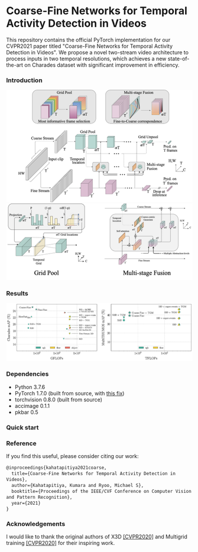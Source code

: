 # Coarse-Fine Networks for Temporal Activity Detection in Videos

This repository contains the official PyTorch implementation for our CVPR2021 paper titled "Coarse-Fine Networks for Temporal Activity Detection in Videos". We propose a novel two-stream video architecture to process inputs in two temporal resolutions, which achieves a new state-of-the-art on Charades dataset with significant improvement in efficiency.

### Introduction

<img src="./figs/intro.png" width="600">

<img src="./figs/contrib.png" width="800">

### Results

<img src="./figs/complexity.png" width="800">

### Dependencies

- Python 3.7.6
- PyTorch 1.7.0 (built from source, with [this fix](https://github.com/pytorch/pytorch/pull/40801))
- torchvision 0.8.0 (built from source)
- accimage 0.1.1
- pkbar 0.5

### Quick start

### Reference

If you find this useful, please consider citing our work:
```
@inproceedings{kahatapitiya2021coarse,
  title={Coarse-Fine Networks for Temporal Activity Detection in Videos},
  author={Kahatapitiya, Kumara and Ryoo, Michael S},
  booktitle={Proceedings of the IEEE/CVF Conference on Computer Vision and Pattern Recognition},
  year={2021}
}
```

### Acknowledgements

I would like to thank the original authors of X3D [[CVPR2020]](http://openaccess.thecvf.com/content_CVPR_2020/papers/Feichtenhofer_X3D_Expanding_Architectures_for_Efficient_Video_Recognition_CVPR_2020_paper.pdf) and Multigrid training [[CVPR2020]](http://openaccess.thecvf.com/content_CVPR_2020/papers/Wu_A_Multigrid_Method_for_Efficiently_Training_Video_Models_CVPR_2020_paper.pdf) for their inspiring work.
